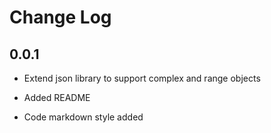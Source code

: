 # Change Log

## 0.0.1

* Extend json library to support complex and range objects

* Added README

* Code markdown style added